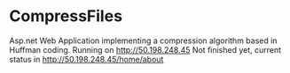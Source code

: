 # CompressFiles
Asp.net Web Application implementing a compression algorithm based in Huffman coding.
Running on http://50.198.248.45
Not finished yet, current status in http://50.198.248.45/home/about 

